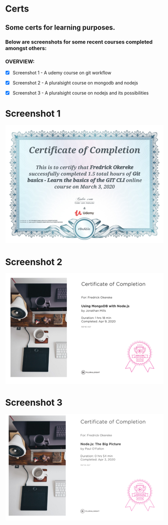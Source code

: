 # Certs
## Some certs for learning purposes.


### Below are screenshots for some recent courses completed amongst others:

### OVERVIEW:
- [x] Screenshot 1 - A udemy course on git workflow
- [x] Screenshot 2 - A pluralsight course on mongodb and nodejs
- [x] Screenshot 3 - A pluralsight course on nodejs and its possibilities





# Screenshot 1

<img src="./images/git-cert0.jpg" alt="Git Cli" />

# Screenshot 2
<img src="./images/mongo-node.png" alt="Mongo course" />

# Screenshot 3
<img src="./images/node.png" alt="Node course" />

